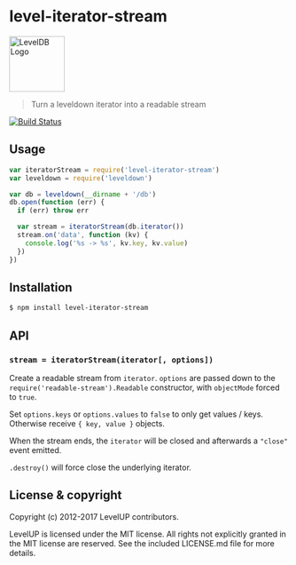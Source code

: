 # level-iterator-stream

<img alt="LevelDB Logo" height="100" src="http://leveldb.org/img/logo.svg">

> Turn a leveldown iterator into a readable stream

[![Build Status](https://travis-ci.org/Level/iterator-stream.png)](https://travis-ci.org/Level/iterator-stream)

## Usage

```js
var iteratorStream = require('level-iterator-stream')
var leveldown = require('leveldown')

var db = leveldown(__dirname + '/db')
db.open(function (err) {
  if (err) throw err

  var stream = iteratorStream(db.iterator())
  stream.on('data', function (kv) {
    console.log('%s -> %s', kv.key, kv.value)
  })
})
```

## Installation

```bash
$ npm install level-iterator-stream
```

## API

### `stream = iteratorStream(iterator[, options])`

Create a readable stream from `iterator`. `options` are passed down to the `require('readable-stream').Readable` constructor, with `objectMode` forced to `true`.

Set `options.keys` or `options.values` to `false` to only get values / keys. Otherwise receive `{ key, value }` objects.

When the stream ends, the `iterator` will be closed and afterwards a `"close"` event emitted.

`.destroy()` will force close the underlying iterator.

## License &amp; copyright

Copyright (c) 2012-2017 LevelUP contributors.

LevelUP is licensed under the MIT license. All rights not explicitly granted in the MIT license are reserved. See the included LICENSE.md file for more details.
